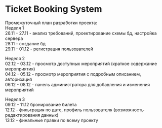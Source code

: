 # Ticket Booking System
Промежуточный план разработки проекта: <br>
Неделя 1 <br>
26.11 - 27.11 - анализ требований, проектирование схемы бд, настройка сервера <br>
28.11 - создание бд <br>
29.11 - 01.12 - регистрация пользователей <br>

Неделя 2 <br>
02.12 - 03.12 - просмотр доступных мероприятий (краткое содержание мероприятия) <br>
04.12 - 05.12 - просмотр мероприятия с подробным описанием, авторизация <br>
06.12 - 08.12 - панель администратора для добавления и изменения мероприятий <br>

Неделя 3 <br>
09.12 - 11.12 бронирование билета <br> 
12.12 - фильтрация по дате, профиль пользователя (возможность редактирования данных) <br>
13.12 - финальные правки по всему проекту


